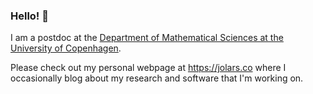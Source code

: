 ### Hello! 👋

I am a postdoc at the [Department of Mathematical Sciences at the University of Copenhagen](https://math.ku.dk). 

Please check out my personal webpage at <https://jolars.co> where I occasionally blog
about my research and software that I'm working on.
